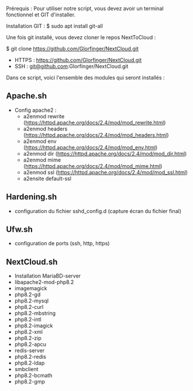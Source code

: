 Prérequis : 
Pour utiliser notre script, vous devez avoir un terminal fonctionnel et GIT d'installer. 

Installation GIT : $ sudo apt install git-all

Une fois git installé, vous devez cloner le repos NextToCloud :

$ git clone https://github.com/Glorfinger/NextCloud.git

- HTTPS : https://github.com/Glorfinger/NextCloud.git
- SSH : git@github.com:Glorfinger/NextCloud.git









Dans ce script, voici l'ensemble des modules qui seront installés : 

## Apache.sh
 - Config apache2 :
    * a2enmod rewrite (https://httpd.apache.org/docs/2.4/mod/mod_rewrite.html)
    * a2enmod headers (https://httpd.apache.org/docs/2.4/mod/mod_headers.html)
    * a2enmod env (https://httpd.apache.org/docs/2.4/mod/mod_env.html)
    * a2enmod dir (https://httpd.apache.org/docs/2.4/mod/mod_dir.html)
    * a2enmod mime (https://httpd.apache.org/docs/2.4/mod/mod_mime.html)
    * a2enmod ssl (https://httpd.apache.org/docs/2.4/mod/mod_ssl.html)
    * a2ensite default-ssl

## Hardening.sh
 - configuration du fichier sshd_config.d (capture écran du fichier final)

## Ufw.sh
 - configuration de ports (ssh, http, https)

## NextCloud.sh
 - Installation MariaBD-server
 - libapache2-mod-php8.2
 - imagemagick
 - php8.2-gd
 - php8.2-mysql
 - php8.2-curl
 - php8.2-mbstring
 - php8.2-intl
 - php8.2-imagick
 - php8.2-xml
 - php8.2-zip
 - php8.2-apcu
 - redis-server
 - php8.2-redis
 - php8.2-ldap
 - smbclient
 - php8.2-bcmath
 - php8.2-gmp
